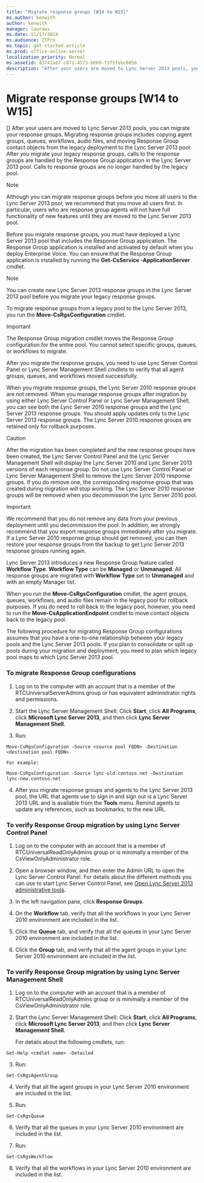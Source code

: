 ```yaml
---
title: "Migrate response groups [W14 to W15]"
ms.author: kenwith
author: kenwith
manager: laurawi
ms.date: 11/17/2014
ms.audience: ITPro
ms.topic: get-started-article
ms.prod: office-online-server
localization_priority: Normal
ms.assetid: 43741ae7-c871-4573-b660-f2f5febc0856
description: "After your users are moved to Lync Server 2013 pools, you can migrate your response groups. Migrating response groups includes copying agent groups, queues, workflows, audio files, and moving Response Group contact objects from the legacy deployment to the Lync Server 2013 pool. After you migrate your legacy response groups, calls to the response groups are handled by the Response Group application in the Lync Server 2013 pool. Calls to response groups are no longer handled by the legacy pool."
---
```


# Migrate response groups [W14 to W15]
[]
After your users are moved to Lync Server 2013 pools, you can migrate your response groups. Migrating response groups includes copying agent groups, queues, workflows, audio files, and moving Response Group contact objects from the legacy deployment to the Lync Server 2013 pool. After you migrate your legacy response groups, calls to the response groups are handled by the Response Group application in the Lync Server 2013 pool. Calls to response groups are no longer handled by the legacy pool.
  
> [!NOTE]
> Although you can migrate response groups before you move all users to the Lync Server 2013 pool, we recommend that you move all users first. In particular, users who are response group agents will not have full functionality of new features until they are moved to the Lync Server 2013 pool. 
  
Before you migrate response groups, you must have deployed a Lync Server 2013 pool that includes the Response Group application. The Response Group application is installed and activated by default when you deploy Enterprise Voice. You can ensure that the Response Group application is installed by running the **Get-CsService -ApplicationServer** cmdlet. 
  
> [!NOTE]
> You can create new Lync Server 2013 response groups in the Lync Server 2013 pool before you migrate your legacy response groups. 
  
To migrate response groups from a legacy pool to the Lync Server 2013, you run the **Move-CsRgsConfiguration** cmdlet. 
  
> [!IMPORTANT]
> The Response Group migration cmdlet moves the Response Group configuration for the entire pool. You cannot select specific groups, queues, or workflows to migrate. 
  
After you migrate the response groups, you need to use Lync Server Control Panel or Lync Server Management Shell cmdlets to verify that all agent groups, queues, and workflows moved successfully. 
  
When you migrate response groups, the Lync Server 2010 response groups are not removed. When you manage response groups after migration by using either Lync Server Control Panel or Lync Server Management Shell, you can see both the Lync Server 2010 response groups and the Lync Server 2013 response groups. You should apply updates only to the Lync Server 2013 response groups. The Lync Server 2010 response groups are retained only for rollback purposes. 
  
> [!CAUTION]
> After the migration has been completed and the new response groups have been created, the Lync Server Control Panel and the Lync Server Management Shell will display the Lync Server 2010 and Lync Server 2013 versions of each response group. Do not use Lync Server Control Panel or Lync Server Management Shell to remove the Lync Server 2010 response groups. If you do remove one, the corresponding response group that was created during migration will stop working. The Lync Server 2010 response groups will be removed when you decommission the Lync Server 2010 pool. 
  
> [!IMPORTANT]
> We recommend that you do not remove any data from your previous deployment until you decommission the pool. In addition, we strongly recommend that you export response groups immediately after you migrate. If a Lync Server 2010 response group should get removed, you can then restore your response groups from the backup to get Lync Server 2013 response groups running again. 
  
Lync Server 2013 introduces a new Response Group feature called **Workflow Type**. **Workflow Type** can be **Managed** or **Unmanaged**. All response groups are migrated with **Workflow Type** set to **Unmanaged** and with an empty Manager list. 
  
When you run the **Move-CsRgsConfiguration** cmdlet, the agent groups, queues, workflows, and audio files remain in the legacy pool for rollback purposes. If you do need to roll back to the legacy pool, however, you need to run the **Move-CsApplicationEndpoint** cmdlet to move contact objects back to the legacy pool. 
  
The following procedure for migrating Response Group configurations assumes that you have a one-to-one relationship between your legacy pools and the Lync Server 2013 pools. If you plan to consolidate or split up pools during your migration and deployment, you need to plan which legacy pool maps to which Lync Server 2013 pool.
  
### To migrate Response Group configurations

1. Log on to the computer with an account that is a member of the RTCUniversalServerAdmins group or has equivalent administrator rights and permissions.
    
2. Start the Lync Server Management Shell: Click **Start**, click **All Programs**, click **Microsoft Lync Server 2013**, and then click **Lync Server Management Shell**.
    
3. Run:
    
  ```
  Move-CsRgsConfiguration -Source <source pool FQDN> -Destination <destination pool FQDN>
  ```

    For example:
    
  ```
  Move-CsRgsConfiguration -Source lync-old.contoso.net -Destination lync-new.contoso.net
  ```

4. After you migrate response groups and agents to the Lync Server 2013 pool, the URL that agents use to sign in and sign out is a Lync Server 2013 URL and is available from the **Tools** menu. Remind agents to update any references, such as bookmarks, to the new URL. 
    
### To verify Response Group migration by using Lync Server Control Panel

1. Log on to the computer with an account that is a member of RTCUniversalReadOnlyAdmins group or is minimally a member of the CsViewOnlyAdministrator role.
    
2. Open a browser window, and then enter the Admin URL to open the Lync Server Control Panel. For details about the different methods you can use to start Lync Server Control Panel, see [Open Lync Server 2013 administrative tools](../../operations/lync-server-administrative-tools/open-lync-server-administrative-tools.md).
    
3. In the left navigation pane, click **Response Groups**.
    
4. On the **Workflow** tab, verify that all the workflows in your Lync Server 2010 environment are included in the list. 
    
5. Click the **Queue** tab, and verify that all the queues in your Lync Server 2010 environment are included in the list. 
    
6. Click the **Group** tab, and verify that all the agent groups in your Lync Server 2010 environment are included in the list. 
    
### To verify Response Group migration by using Lync Server Management Shell

1. Log on to the computer with an account that is a member of RTCUniversalReadOnlyAdmins group or is minimally a member of the CsViewOnlyAdministrator role.
    
2. Start the Lync Server Management Shell: Click **Start**, click **All Programs**, click **Microsoft Lync Server 2013**, and then click **Lync Server Management Shell**.
    
    For details about the following cmdlets, run:
    
  ```
  Get-Help <cmdlet name> -Detailed
  ```

3. Run:
    
  ```
  Get-CsRgsAgentGroup
  ```

4. Verify that all the agent groups in your Lync Server 2010 environment are included in the list.
    
5. Run:
    
  ```
  Get-CsRgsQueue
  ```

6. Verify that all the queues in your Lync Server 2010 environment are included in the list.
    
7. Run:
    
  ```
  Get-CsRgsWorkflow
  ```

8. Verify that all the workflows in your Lync Server 2010 environment are included in the list.
    

